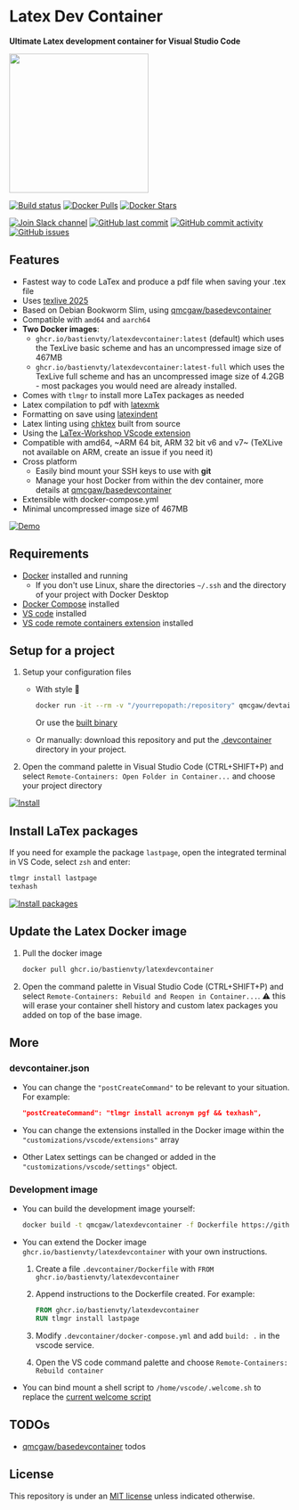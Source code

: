# Latex Dev Container

**Ultimate Latex development container for Visual Studio Code**

<img height="250" src="https://raw.githubusercontent.com/qdm12/latexdevcontainer/master/title.svg?sanitize=true">

[![Build status](https://github.com/qdm12/latexdevcontainer/workflows/CI/badge.svg)](https://github.com/qdm12/latexdevcontainer/actions?query=workflow%3ACI)
[![Docker Pulls](https://img.shields.io/docker/pulls/qmcgaw/latexdevcontainer.svg)](https://hub.docker.com/r/qmcgaw/latexdevcontainer)
[![Docker Stars](https://img.shields.io/docker/stars/qmcgaw/latexdevcontainer.svg)](https://hub.docker.com/r/qmcgaw/latexdevcontainer)

[![Join Slack channel](https://img.shields.io/badge/slack-@qdm12-yellow.svg?logo=slack)](https://join.slack.com/t/qdm12/shared_invite/enQtOTE0NjcxNTM1ODc5LTYyZmVlOTM3MGI4ZWU0YmJkMjUxNmQ4ODQ2OTAwYzMxMTlhY2Q1MWQyOWUyNjc2ODliNjFjMDUxNWNmNzk5MDk)
[![GitHub last commit](https://img.shields.io/github/last-commit/qdm12/latexdevcontainer.svg)](https://github.com/qdm12/latexdevcontainer/issues)
[![GitHub commit activity](https://img.shields.io/github/commit-activity/y/qdm12/latexdevcontainer.svg)](https://github.com/qdm12/latexdevcontainer/issues)
[![GitHub issues](https://img.shields.io/github/issues/qdm12/latexdevcontainer.svg)](https://github.com/qdm12/latexdevcontainer/issues)

## Features

- Fastest way to code LaTex and produce a pdf file when saving your .tex file
- Uses [texlive 2025](https://www.tug.org/texlive/acquire-netinstall.html)
- Based on Debian Bookworm Slim, using [qmcgaw/basedevcontainer](https://github.com/qdm12/basedevcontainer)
- Compatible with `amd64` and `aarch64`
- **Two Docker images**:
  - `ghcr.io/bastienvty/latexdevcontainer:latest` (default) which uses the TexLive basic scheme and has an uncompressed
    image size of 467MB
  - `ghcr.io/bastienvty/latexdevcontainer:latest-full` which uses the TexLive full scheme and has an uncompressed image
    size of 4.2GB - most packages you would need are already installed.
- Comes with `tlmgr` to install more LaTex packages as needed
- Latex compilation to pdf with [latexmk](https://mg.readthedocs.io/latexmk.html)
- Formatting on save using [latexindent](https://github.com/cmhughes/latexindent.pl)
- Latex linting using [chktex](https://www.nongnu.org/chktex) built from source
- Using the [LaTex-Workshop VScode extension](https://github.com/James-Yu/LaTeX-Workshop)
- Compatible with amd64, ~ARM 64 bit, ARM 32 bit v6 and v7~ (TeXLive not available on ARM, create an issue if you need
  it)
- Cross platform
  - Easily bind mount your SSH keys to use with **git**
  - Manage your host Docker from within the dev container, more details at
    [qmcgaw/basedevcontainer](https://github.com/qdm12/basedevcontainer#features)
- Extensible with docker-compose.yml
- Minimal uncompressed image size of 467MB

[![Demo](https://i.imgur.com/4jFRIql.gif)](https://github.com/qdm12/latexdevcontainer)

## Requirements

- [Docker](https://www.docker.com/products/docker-desktop) installed and running
  - If you don't use Linux, share the directories `~/.ssh` and the directory of your project with Docker Desktop
- [Docker Compose](https://docs.docker.com/compose/install/) installed
- [VS code](https://code.visualstudio.com/download) installed
- [VS code remote containers extension](https://marketplace.visualstudio.com/items?itemName=ms-vscode-remote.remote-containers)
  installed

## Setup for a project

1. Setup your configuration files

   - With style 💯

     ```sh
     docker run -it --rm -v "/yourrepopath:/repository" qmcgaw/devtainr:v0.4.0 -dev latex -path /repository -name projectname
     ```

     Or use the [built binary](https://github.com/qdm12/devtainr#binary)

   - Or manually: download this repository and put the [.devcontainer](.devcontainer) directory in your project.

1. Open the command palette in Visual Studio Code (CTRL+SHIFT+P) and select
   `Remote-Containers: Open Folder in Container...` and choose your project directory

[![Install](https://i.imgur.com/1NJHIbH.gif)](https://github.com/qdm12/latexdevcontainer#setup-for-a-project)

## Install LaTex packages

If you need for example the package `lastpage`, open the integrated terminal in VS Code, select `zsh` and enter:

```sh
tlmgr install lastpage
texhash
```

[![Install packages](https://i.imgur.com/mBM2NYB.gif)](https://github.com/qdm12/latexdevcontainer#install-latex-packages)

## Update the Latex Docker image

1. Pull the docker image

   ```sh
   docker pull ghcr.io/bastienvty/latexdevcontainer
   ```

1. Open the command palette in Visual Studio Code (CTRL+SHIFT+P) and select
   `Remote-Containers: Rebuild and Reopen in Container...`. ⚠️ this will erase your container shell history and custom
   latex packages you added on top of the base image.

## More

### devcontainer.json

- You can change the `"postCreateCommand"` to be relevant to your situation. For example:

  ```json
  "postCreateCommand": "tlmgr install acronym pgf && texhash",
  ```

- You can change the extensions installed in the Docker image within the `"customizations/vscode/extensions"` array
- Other Latex settings can be changed or added in the `"customizations/vscode/settings"` object.

### Development image

- You can build the development image yourself:

  ```sh
  docker build -t qmcgaw/latexdevcontainer -f Dockerfile https://github.com/qdm12/latexdevcontainer.git
  ```

- You can extend the Docker image `ghcr.io/bastienvty/latexdevcontainer` with your own instructions.

  1. Create a file `.devcontainer/Dockerfile` with `FROM ghcr.io/bastienvty/latexdevcontainer`
  1. Append instructions to the Dockerfile created. For example:

     ```Dockerfile
     FROM ghcr.io/bastienvty/latexdevcontainer
     RUN tlmgr install lastpage
     ```

  1. Modify `.devcontainer/docker-compose.yml` and add `build: .` in the vscode service.
  1. Open the VS code command palette and choose `Remote-Containers: Rebuild container`

- You can bind mount a shell script to `/home/vscode/.welcome.sh` to replace the
  [current welcome script](shell/.welcome.sh)

## TODOs

- [qmcgaw/basedevcontainer](https://github.com/qdm12/basedevcontainer) todos

## License

This repository is under an [MIT license](https://github.com/qdm12/latexdevcontainer/master/LICENSE) unless indicated
otherwise.
